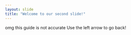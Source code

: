 ```yaml
---
layout: slide
title: "Welcome to our second slide!"
---
```

omg this guide is not accurate
Use the left arrow to go back!
